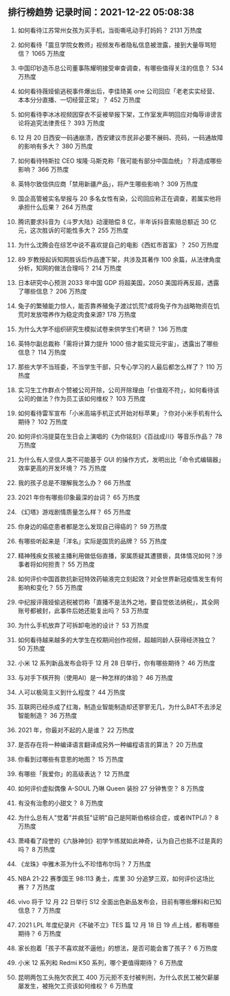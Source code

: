 
## 排行榜趋势 记录时间：2021-12-22 05:08:38
  
  1. 如何看待江苏常州女孩为买手机，当街嘶吼动手打妈妈？ 2131 万热度
    
  2. 如何看待「震旦学院女教师」视频发布者隐私信息被泄露，接到大量辱骂短信？ 1065 万热度
    
  3. 中国印钞造币总公司董事陈耀明接受审查调查，有哪些值得关注的信息？ 534 万热度
    
  4. 如何看待薇娅偷逃税事件爆出后，李佳琦美 one 公司回应「老老实实经营、本本分分直播、一切经营正常」？ 452 万热度
    
  5. 如何看待李冰冰视频因穿衣不妥被举报下架，工作室发声明回应对侮辱诽谤言论将追究法律责任？ 393 万热度
    
  6. 12 月 20 日西安一码通崩溃，西安建议市民非必要不展码、亮码，一码通故障的影响有多大？ 380 万热度
    
  7. 如何看待特斯拉 CEO 埃隆·马斯克称「我可能有部分中国血统」？将造成哪些影响？ 366 万热度
    
  8. 英特尔致信供应商「禁用新疆产品」，将产生哪些影响？ 309 万热度
    
  9. 国企高管被实名举报与 20 多名女性有染，公司回应称正在调查，若属实他将承担什么后果？ 264 万热度
    
  10. 腾讯要求抖音为《斗罗大陆》动漫赔偿 8 亿，半年诉抖音索赔总额近 30 亿元，这次胜诉的可能性多大？ 255 万热度
    
  11. 为什么沈腾会在综艺中说不喜欢提自己的电影《西虹市首富》？ 250 万热度
    
  12. 89 岁教授起诉知网胜诉后作品遭下架，共涉及其著作 100 余篇，从法律角度分析，知网的做法合理吗？ 214 万热度
    
  13. 日本研究中心预测 2033 年中国 GDP 将超美国，2050 美国将再反超，透露了哪些信息？ 206 万热度
    
  14. 兔子的繁殖能力惊人，能否靠养殖兔子渡过饥荒?或将兔子作为战略物资在饥荒时发放喂养作为稳定肉食来源? 178 万热度
    
  15. 为什么大学不组织研究生模拟试卷来供学生们考研？ 136 万热度
    
  16. 英特尔副总裁称「需将计算力提升 1000 倍才能实现元宇宙」，透露出了哪些信息？ 114 万热度
    
  17. 那些大学不当班委，不当学生干部，只专心学习的人最后都怎么样了？ 110 万热度
    
  18. 实习生工作群点个赞被公司开除，公司开除理由「价值观不符」，如何看待该公司的做法？作为员工该如何维权？ 103 万热度
    
  19. 如何看待雷军宣布「小米高端手机正式开始对标苹果」？你对小米手机有什么期待？ 102 万热度
    
  20. 如何评价冯提莫在生日会上演唱的《为你铭刻》《百战成川》等音乐作品？ 78 万热度
    
  21. 为什么有人坚信人类不可能基于 GUI 的操作方式，发明出比「命令式编辑器」效率更高的开发环境？ 75 万热度
    
  22. 我的孩子总是不理解我怎么办？ 66 万热度
    
  23. 2021 年你有哪些印象最深的台词？ 65 万热度
    
  24. 《幻塔》游戏剧情质量怎么样？ 65 万热度
    
  25. 你身边的癌症患者都是怎么发现自己得癌的？ 59 万热度
    
  26. 有哪些听起来是「洋名」实际是国货的品牌？ 55 万热度
    
  27. 精神残疾女孩被主播利用做低俗直播，家属质疑其遭猥亵，具体情况如何？涉事者将如何担责？ 55 万热度
    
  28. 如何评价中国首款抗新冠特效药输液完立刻起效？对全世界新冠疫情发生有何影响和变化？ 55 万热度
    
  29. 中纪报评薇娅偷逃税被罚称「直播不是法外之地，要自觉依法纳税」，其全网账号都被封，此事件后她还能复出吗？ 53 万热度
    
  30. 为什么手机放弃了可拆卸电池的设计？ 53 万热度
    
  31. 如何看待越来越多的大学生在校期间创作视频，超越同龄人获得经济独立？ 50 万热度
    
  32. 小米 12 系列新品发布会将于 12 月 28 日举行，你有哪些期待？ 46 万热度
    
  33. 与对手下棋开狗（使用AI）是一种怎样的体验？ 46 万热度
    
  34. 人可以极简主义到什么程度？ 44 万热度
    
  35. 互联网已经杀成了红海，制造业智能制造却还寥寥无几，为什么BAT不去涉足智能制造？ 36 万热度
    
  36. 2021 年，你最对不起的人是谁？ 22 万热度
    
  37. 是否存在将一种编译语言翻译成另外一种编程语言的算法？ 20 万热度
    
  38. 你看到过哪些有意思的地图？ 15 万热度
    
  39. 有哪些「我爱你」的高级表达？ 12 万热度
    
  40. 如何评价虚拟偶像 A-SOUL 乃琳 Queen 装扮 27 分钟售空？ 8 万热度
    
  41. 有没有治愈的小甜文？ 8 万热度
    
  42. 为什么总有人"觉着"并疯狂"证明"自己是阿斯伯格综合症，或者INTP(J)？ 8 万热度
    
  43. 萧峰看了段誉的《六脉神剑》初学乍练就如此神奇，认为自己也抵不过是真的吗？ 8 万热度
    
  44. 《龙珠》中雅木茶为什么不珍惜布尔玛？ 7 万热度
    
  45. NBA 21-22 赛季国王 98:113 勇士，库里 30 分追梦三双，如何评价这场比赛？ 7 万热度
    
  46. vivo 将于 12 月 22 日举行 S12 全面出色新品发布会，目前有哪些爆料和已知信息？ 7 万热度
    
  47. 2021 LPL 年度纪录片《不破不立》TES 篇 12 月 18 日 19 点上线，都有哪些期待？ 6 万热度
    
  48. 家长抱着「孩子不喜欢就不逼他」的想法，是否可能会害了孩子？ 6 万热度
    
  49. 小米 12 系列和 Redmi K50 系列，哪个更值得期待？ 6 万热度
    
  50. 昆明两包工头拖欠农民工 400 万元拒不支付被判刑，为什么农民工被欠薪屡屡发生，被拖欠工资该如何维权？ 6 万热度
    